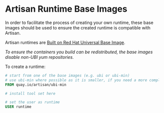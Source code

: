 # Artisan Runtime Base Images

In order to facilitate the process of creating your own runtime, these base images should be used to ensure
the created runtime is compatible with Artisan.

Artisan runtimes are [Built on Red Hat Universal Base Image](https://developers.redhat.com/articles/ubi-faq#).

*To ensure the containers you build can be redistributed, the base images disable non-UBI yum repositories.*

To create a runtime:

```Dockerfile
# start from one of the base images (e.g. ubi or ubi-min)
# use ubi-min where possible as it is smaller, if you need a more complete linux use ubi
FROM quay.io/artisan/ubi-min

# install tool set here

# set the user as runtime
USER runtime
```